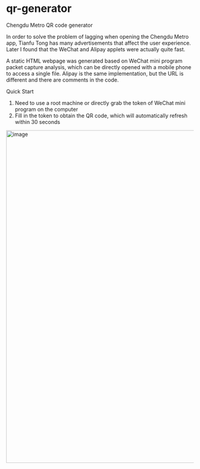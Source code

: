 # qr-generator
Chengdu Metro QR code generator

In order to solve the problem of lagging when opening the Chengdu Metro app, Tianfu Tong has many advertisements that affect the user experience. Later I found that the WeChat and Alipay applets were actually quite fast.

A static HTML webpage was generated based on WeChat mini program packet capture analysis, which can be directly opened with a mobile phone to access a single file. Alipay is the same implementation, but the URL is different and there are comments in the code.

Quick Start
1. Need to use a root machine or directly grab the token of WeChat mini program on the computer
2. Fill in the token to obtain the QR code, which will automatically refresh within 30 seconds
<img width="741" height="893" alt="image" src="https://github.com/user-attachments/assets/e0146765-0cc7-45b7-baac-0e05d442f42b" />
